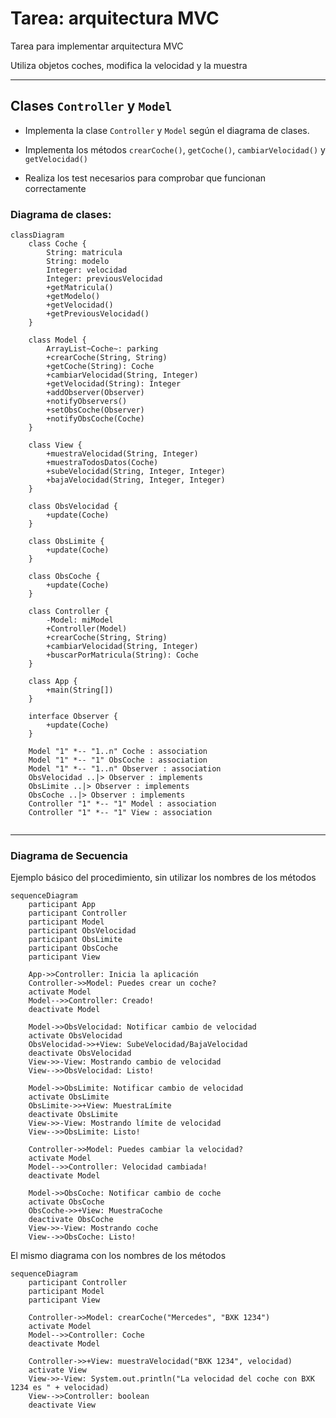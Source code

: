 # Tarea: arquitectura MVC

Tarea para implementar arquitectura MVC

Utiliza objetos coches, modifica la velocidad y la muestra

---

## Clases ```Controller``` y ```Model```

- Implementa la clase ```Controller``` y ```Model``` según el diagrama de clases.

- Implementa los métodos ```crearCoche()```, ```getCoche()```, ```cambiarVelocidad()``` y ```getVelocidad()```

- Realiza los test necesarios para comprobar que funcionan correctamente

### Diagrama de clases:

```mermaid
classDiagram
    class Coche {
        String: matricula
        String: modelo
        Integer: velocidad
        Integer: previousVelocidad
        +getMatricula()
        +getModelo()
        +getVelocidad()
        +getPreviousVelocidad()
    }

    class Model {
        ArrayList~Coche~: parking
        +crearCoche(String, String)
        +getCoche(String): Coche
        +cambiarVelocidad(String, Integer)
        +getVelocidad(String): Integer
        +addObserver(Observer)
        +notifyObservers()
        +setObsCoche(Observer)
        +notifyObsCoche(Coche)
    }

    class View {
        +muestraVelocidad(String, Integer)
        +muestraTodosDatos(Coche)
        +subeVelocidad(String, Integer, Integer)
        +bajaVelocidad(String, Integer, Integer)
    }

    class ObsVelocidad {
        +update(Coche)
    }

    class ObsLimite {
        +update(Coche)
    }

    class ObsCoche {
        +update(Coche)
    }

    class Controller {
        -Model: miModel
        +Controller(Model)
        +crearCoche(String, String)
        +cambiarVelocidad(String, Integer)
        +buscarPorMatricula(String): Coche
    }

    class App {
        +main(String[])
    }

    interface Observer {
        +update(Coche)
    }

    Model "1" *-- "1..n" Coche : association
    Model "1" *-- "1" ObsCoche : association
    Model "1" *-- "1..n" Observer : association
    ObsVelocidad ..|> Observer : implements
    ObsLimite ..|> Observer : implements
    ObsCoche ..|> Observer : implements
    Controller "1" *-- "1" Model : association
    Controller "1" *-- "1" View : association
  

```

---

### Diagrama de Secuencia

Ejemplo básico del procedimiento, sin utilizar los nombres de los métodos


```mermaid
sequenceDiagram
    participant App
    participant Controller
    participant Model
    participant ObsVelocidad
    participant ObsLimite
    participant ObsCoche
    participant View

    App->>Controller: Inicia la aplicación
    Controller->>Model: Puedes crear un coche?
    activate Model
    Model-->>Controller: Creado!
    deactivate Model

    Model->>ObsVelocidad: Notificar cambio de velocidad
    activate ObsVelocidad
    ObsVelocidad->>+View: SubeVelocidad/BajaVelocidad
    deactivate ObsVelocidad
    View->>-View: Mostrando cambio de velocidad
    View-->>ObsVelocidad: Listo!
    
    Model->>ObsLimite: Notificar cambio de velocidad
    activate ObsLimite
    ObsLimite->>+View: MuestraLímite
    deactivate ObsLimite
    View->>-View: Mostrando límite de velocidad
    View-->>ObsLimite: Listo!
    
    Controller->>Model: Puedes cambiar la velocidad?
    activate Model
    Model-->>Controller: Velocidad cambiada!
    deactivate Model

    Model->>ObsCoche: Notificar cambio de coche
    activate ObsCoche
    ObsCoche->>+View: MuestraCoche
    deactivate ObsCoche
    View->>-View: Mostrando coche
    View-->>ObsCoche: Listo!

```

El mismo diagrama con los nombres de los métodos

```mermaid
sequenceDiagram
    participant Controller
    participant Model
    participant View

    Controller->>Model: crearCoche("Mercedes", "BXK 1234")
    activate Model
    Model-->>Controller: Coche
    deactivate Model
    
    Controller->>+View: muestraVelocidad("BXK 1234", velocidad)
    activate View
    View->>-View: System.out.println("La velocidad del coche con BXK 1234 es " + velocidad)
    View-->>Controller: boolean
    deactivate View

```